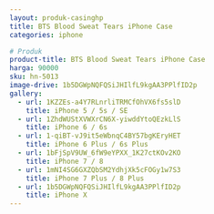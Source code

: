 ```yaml
---
layout: produk-casinghp
title: BTS Blood Sweat Tears iPhone Case
categories: iphone

# Produk
product-title: BTS Blood Sweat Tears iPhone Case
harga: 90000
sku: hn-5013
image-drive: 1b5DGWpNQFQSiJHIlfL9kgAA3PPlfID2p
gallery:
  - url: 1KZZEs-a4Y7RLnrliTRMCfOhVX6fs5slD
    title: iPhone 5 / 5s / SE
  - url: 1ZhdWUStXVWXrCN6X-yiwddYtoQEzkLlS
    title: iPhone 6 / 6s
  - url: 1-qiBT-vJ9it5eWbnqC4BY57bgKEryHET
    title: iPhone 6 Plus / 6s Plus
  - url: 1bFjSpV9UW_6fW9eYPXX_1K27ctKOv2KO
    title: iPhone 7 / 8
  - url: 1mNI4SG6GXZQbSM2YdhjXk5cFOGy1w7S3
    title: iPhone 7 Plus / 8 Plus
  - url: 1b5DGWpNQFQSiJHIlfL9kgAA3PPlfID2p
    title: iPhone X
---
```

